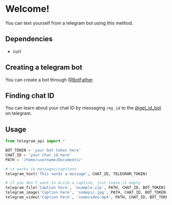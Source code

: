 # Welcome!
You can text yourself from a telegram bot using this method.

## Dependencies
- curl

## Creating a telegram bot
You can create a bot through [@BotFather](https://telegram.me/BotFather)

## Finding chat ID
You can learn about your chat ID by messaging `/my_id` to the [@get_id_bot](https://telegram.me/get_id_bot) on telegram.

## Usage
```python
from telegram_api import *

BOT_TOKEN = 'your bot token here'
CHAT_ID = 'your chat id here'
PATH = '/home/username/Documents/'

# \n works in messages/captions
telegram_text('This sends a message', CHAT_ID, TELEGRAM_TOKEN)

# if you don't want to write a caption, just leave it empty
telegram_file('Caption here', 'example.zip', PATH, CHAT_ID, BOT_TOKEN)
telegram_image('Caption here', 'somepic.jpg', PATH, CHAT_ID, BOT_TOKEN)
telegram_video('Caption here', 'somevideo.mp4', PATH, CHAT_ID, BOT_TOKEN)
```
